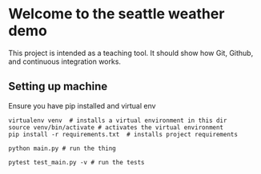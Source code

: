 # Welcome to the seattle weather demo

This project is intended as a teaching tool. It should show how Git, Github, and continuous integration works.


## Setting up machine


Ensure you have pip installed and virtual env


```
virtualenv venv  # installs a virtual environment in this dir
source venv/bin/activate # activates the virtual environment
pip install -r requirements.txt  # installs project requirements

python main.py # run the thing

pytest test_main.py -v # run the tests

```